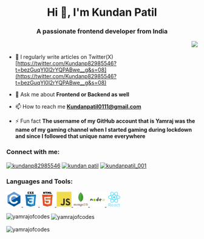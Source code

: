 <h1 align="center">Hi 👋, I'm Kundan Patil</h1>
<h3 align="center">A passionate frontend developer from India</h3>


<p align="right"> <img src="https://camo.githubusercontent.com/cae12fddd9d6982901d82580bdf321d81fb299141098ca1c2d4891870827bf17/68747470733a2f2f6d69726f2e6d656469756d2e636f6d2f6d61782f313336302f302a37513379765349765f7430696f4a2d5a2e676966" /> </p>

- 📝 I regularly write articles on Twitter(X) [https://twitter.com/Kundanp82985546?t=bezGuqYl0l2rYQPABwe__g&s=08](https://twitter.com/Kundanp82985546?t=bezGuqYl0l2rYQPABwe__g&s=08)

- 💬 Ask me about **Frontend or Backend as well**

- 📫 How to reach me **Kundanpatil0111@gmail.com**

- ⚡ Fun fact **The username of my GitHub account that is Yamraj was the name of my gaming channel when I started gaming during lockdown and since I followed that unique name everywhere**

<h3 align="left">Connect with me:</h3>
<p align="left">
<a href="https://twitter.com/kundanp82985546" target="blank"><img align="center" src="https://raw.githubusercontent.com/rahuldkjain/github-profile-readme-generator/master/src/images/icons/Social/twitter.svg" alt="kundanp82985546" height="30" width="40" /></a>
<a href="https://linkedin.com/in/kundan patil" target="blank"><img align="center" src="https://raw.githubusercontent.com/rahuldkjain/github-profile-readme-generator/master/src/images/icons/Social/linked-in-alt.svg" alt="kundan patil" height="30" width="40" /></a>
<a href="https://instagram.com/kundanpatil_001" target="blank"><img align="center" src="https://raw.githubusercontent.com/rahuldkjain/github-profile-readme-generator/master/src/images/icons/Social/instagram.svg" alt="kundanpatil_001" height="30" width="40" /></a>
</p>

<h3 align="left">Languages and Tools:</h3>
<p align="left"> <a href="https://www.cprogramming.com/" target="_blank" rel="noreferrer"> <img src="https://raw.githubusercontent.com/devicons/devicon/master/icons/c/c-original.svg" alt="c" width="40" height="40"/> </a> <a href="https://www.w3schools.com/css/" target="_blank" rel="noreferrer"> <img src="https://raw.githubusercontent.com/devicons/devicon/master/icons/css3/css3-original-wordmark.svg" alt="css3" width="40" height="40"/> </a> <a href="https://www.w3.org/html/" target="_blank" rel="noreferrer"> <img src="https://raw.githubusercontent.com/devicons/devicon/master/icons/html5/html5-original-wordmark.svg" alt="html5" width="40" height="40"/> </a> <a href="https://developer.mozilla.org/en-US/docs/Web/JavaScript" target="_blank" rel="noreferrer"> <img src="https://raw.githubusercontent.com/devicons/devicon/master/icons/javascript/javascript-original.svg" alt="javascript" width="40" height="40"/> </a> <a href="https://www.mongodb.com/" target="_blank" rel="noreferrer"> <img src="https://raw.githubusercontent.com/devicons/devicon/master/icons/mongodb/mongodb-original-wordmark.svg" alt="mongodb" width="40" height="40"/> </a> <a href="https://nodejs.org" target="_blank" rel="noreferrer"> <img src="https://raw.githubusercontent.com/devicons/devicon/master/icons/nodejs/nodejs-original-wordmark.svg" alt="nodejs" width="40" height="40"/> </a> <a href="https://reactjs.org/" target="_blank" rel="noreferrer"> <img src="https://raw.githubusercontent.com/devicons/devicon/master/icons/react/react-original-wordmark.svg" alt="react" width="40" height="40"/> </a> </p>

<p><img align="left" src="https://github-readme-stats.vercel.app/api/top-langs?username=yamrajofcodes&show_icons=true&locale=en&layout=compact" alt="yamrajofcodes" /></p>

<p>&nbsp;<img align="center" src="https://github-readme-stats.vercel.app/api?username=yamrajofcodes&show_icons=true&locale=en" alt="yamrajofcodes" /></p>

<p><img align="center" src="https://github-readme-streak-stats.herokuapp.com/?user=yamrajofcodes&" alt="yamrajofcodes" /></p>

